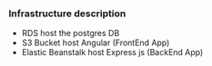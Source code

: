 

### Infrastructure description

* RDS host the postgres DB 
* S3 Bucket host Angular (FrontEnd App)
* Elastic Beanstalk host Express js (BackEnd App)

